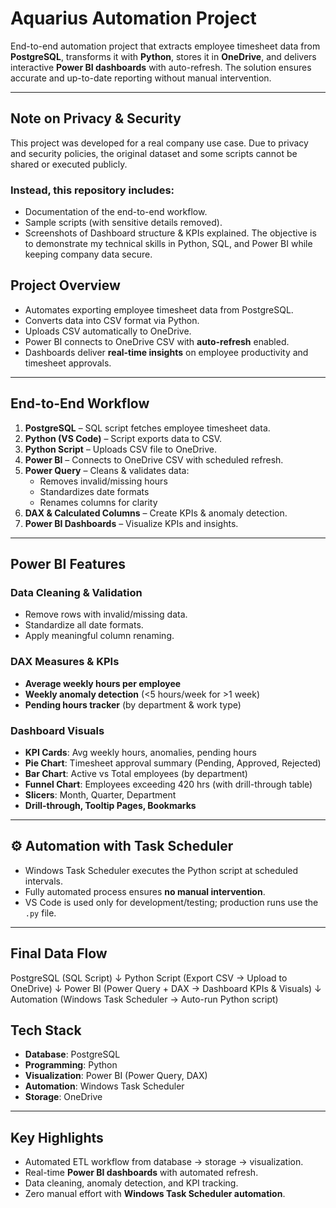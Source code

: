 # Aquarius Automation Project
  
 End-to-end automation project that extracts employee timesheet data from **PostgreSQL**, transforms it with **Python**, stores it in 
 **OneDrive**, and delivers interactive **Power BI dashboards** with auto-refresh. The solution ensures accurate and up-to-date reporting without 
 manual intervention.

---
## Note on Privacy & Security

This project was developed for a real company use case. Due to privacy and security policies, the original dataset and some scripts cannot be shared or executed publicly.

  ### Instead, this repository includes:
   - Documentation of the end-to-end workflow.
   - Sample scripts (with sensitive details removed).
   - Screenshots of Dashboard structure & KPIs explained.
    The objective is to demonstrate my technical skills in Python, SQL, and Power BI while keeping company data secure.

##  Project Overview
  - Automates exporting employee timesheet data from PostgreSQL.
  - Converts data into CSV format via Python.
  - Uploads CSV automatically to OneDrive.
  - Power BI connects to OneDrive CSV with **auto-refresh** enabled.
  - Dashboards deliver **real-time insights** on employee productivity and timesheet approvals.

---

##  End-to-End Workflow
  1. **PostgreSQL** – SQL script fetches employee timesheet data.
  2. **Python (VS Code)** – Script exports data to CSV.
  3. **Python Script** – Uploads CSV file to OneDrive.
  4. **Power BI** – Connects to OneDrive CSV with scheduled refresh.
  5. **Power Query** – Cleans & validates data:
     - Removes invalid/missing hours  
     - Standardizes date formats  
     - Renames columns for clarity  
  6. **DAX & Calculated Columns** – Create KPIs & anomaly detection.
  7. **Power BI Dashboards** – Visualize KPIs and insights.

---

##  Power BI Features
  ### Data Cleaning & Validation
  - Remove rows with invalid/missing data.
  - Standardize all date formats.
  - Apply meaningful column renaming.
  
  ### DAX Measures & KPIs
  - **Average weekly hours per employee**  
  - **Weekly anomaly detection** (<5 hours/week for >1 week)  
  - **Pending hours tracker** (by department & work type)  
  
  ### Dashboard Visuals
  - **KPI Cards**: Avg weekly hours, anomalies, pending hours  
  - **Pie Chart**: Timesheet approval summary (Pending, Approved, Rejected)  
  - **Bar Chart**: Active vs Total employees (by department)  
  - **Funnel Chart**: Employees exceeding 420 hrs (with drill-through table)  
  - **Slicers**: Month, Quarter, Department  
  - **Drill-through, Tooltip Pages, Bookmarks**  

---

## ⚙️ Automation with Task Scheduler
  - Windows Task Scheduler executes the Python script at scheduled intervals.
  - Fully automated process ensures **no manual intervention**.
  - VS Code is used only for development/testing; production runs use the `.py` file.

---

##  Final Data Flow

PostgreSQL (SQL Script)
↓
Python Script (Export CSV → Upload to OneDrive)
↓
Power BI (Power Query + DAX → Dashboard KPIs & Visuals)
↓
Automation (Windows Task Scheduler → Auto-run Python script)


##  Tech Stack
  - **Database**: PostgreSQL  
  - **Programming**: Python  
  - **Visualization**: Power BI (Power Query, DAX)  
  - **Automation**: Windows Task Scheduler  
  - **Storage**: OneDrive  
---

##  Key Highlights
  - Automated ETL workflow from database → storage → visualization.  
  - Real-time **Power BI dashboards** with automated refresh.  
  - Data cleaning, anomaly detection, and KPI tracking.  
  - Zero manual effort with **Windows Task Scheduler automation**.  
  

